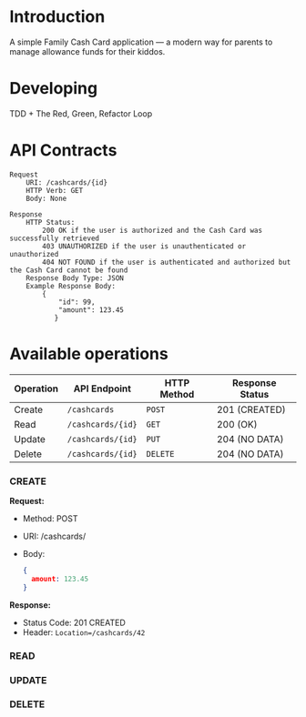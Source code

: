 # Introduction
A simple Family Cash Card application — a modern way for parents to manage allowance 
funds for their kiddos.

# Developing
TDD + The Red, Green, Refactor Loop

# API Contracts
```
Request
    URI: /cashcards/{id}
    HTTP Verb: GET
    Body: None
```
```
Response
    HTTP Status:
        200 OK if the user is authorized and the Cash Card was successfully retrieved
        403 UNAUTHORIZED if the user is unauthenticated or unauthorized
        404 NOT FOUND if the user is authenticated and authorized but the Cash Card cannot be found
    Response Body Type: JSON
    Example Response Body:
        {
            "id": 99,
            "amount": 123.45
           }
```
# Available operations

| Operation | API Endpoint      | HTTP Method | Response Status |
|-----------|-------------------|-------------|-----------------|
| Create    | `/cashcards`      | `POST`      | 201 (CREATED)   |
| Read      | `/cashcards/{id}` | `GET`       | 200 (OK)        |
| Update    | `/cashcards/{id}` | `PUT`       | 204 (NO DATA)   |
| Delete    | `/cashcards/{id}` | `DELETE`    | 204 (NO DATA)   |


### CREATE

**Request:**

* Method: POST
* URI: /cashcards/
* Body:

    ```json
  {
      amount: 123.45
  }
    ```

**Response:**

* Status Code: 201 CREATED
* Header: `Location=/cashcards/42`

### READ

### UPDATE

### DELETE
